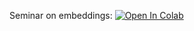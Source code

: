 Seminar on embeddings: [![Open In Colab](https://colab.research.google.com/assets/colab-badge.svg)](https://colab.research.google.com/github/ml-mipt/ml-mipt/blob/part2_week01/part2/week01_word_embeddings/seminar.ipynb)
